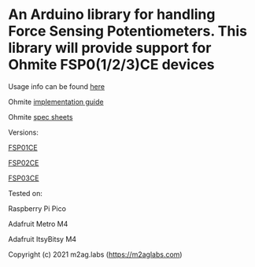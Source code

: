 # An Arduino library for handling Force Sensing Potentiometers. This library will provide support for Ohmite FSP0(1/2/3)CE devices

Usage info can be found [here](https://docs.google.com/document/d/17UxqkwVyKiHsx8oJJ3GsNGp3F33AtbwqxtHZd6n070k/edit?usp=sharing)

Ohmite [implementation guide](<https://www.mouser.com/pdfdocs/Ohmite-FSP-Integration-Guide-V1-0_27-03-18.pdf>)

Ohmite [spec sheets](<https://www.ohmite.com/assets/docs/fsp-series.pdf>)

Versions:

[FSP01CE](https://www.ohmite.com/catalog/fsp-series/FSP01CE)

[FSP02CE](https://www.ohmite.com/catalog/fsp-series/FSP02CE)

[FSP03CE](https://www.ohmite.com/catalog/fsp-series/FSP03CE)


Tested on: 

Raspberry Pi Pico

Adafruit Metro M4

Adafruit ItsyBitsy M4

Copyright (c) 2021 m2ag.labs (https://m2aglabs.com)
